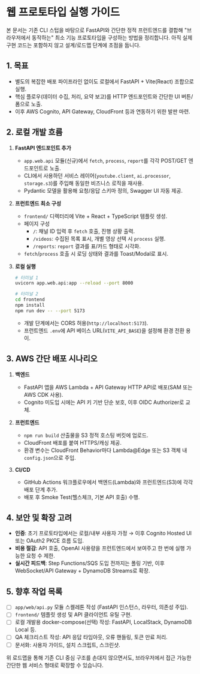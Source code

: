 # 웹 프로토타입 실행 가이드

본 문서는 기존 CLI 스텁을 바탕으로 FastAPI와 간단한 정적 프런트엔드를 결합해 "브라우저에서 동작하는" 최소 기능 프로토타입을 구성하는 방법을 정리합니다. 아직 실제 구현 코드는 포함하지 않고 설계/로드맵 단계에 초점을 둡니다.

## 1. 목표
- 별도의 복잡한 배포 파이프라인 없이도 로컬에서 FastAPI + Vite(React) 조합으로 실행.
- 핵심 플로우(데이터 수집, 처리, 요약 보고)를 HTTP 엔드포인트와 간단한 UI 버튼/폼으로 노출.
- 이후 AWS Cognito, API Gateway, CloudFront 등과 연동하기 위한 발판 마련.

## 2. 로컬 개발 흐름
1. **FastAPI 엔드포인트 추가**
   - `app.web.api` 모듈(신규)에서 `fetch`, `process`, `report`를 각각 POST/GET 엔드포인트로 노출.
   - CLI에서 사용하던 서비스 레이어(`youtube.client`, `ai.processor`, `storage.s3`)를 주입해 동일한 비즈니스 로직을 재사용.
   - Pydantic 모델을 활용해 요청/응답 스키마 정의, Swagger UI 자동 제공.

2. **프런트엔드 최소 구성**
   - `frontend/` 디렉터리에 Vite + React + TypeScript 템플릿 생성.
   - 페이지 구성
     - `/`: 채널 ID 입력 후 `fetch` 호출, 진행 상황 출력.
     - `/videos`: 수집된 목록 표시, 개별 영상 선택 시 `process` 실행.
     - `/reports`: `report` 결과를 표/카드 형태로 시각화.
   - `fetch`/`process` 호출 시 로딩 상태와 결과를 Toast/Modal로 표시.

3. **로컬 실행**
   ```bash
   # 터미널 1
   uvicorn app.web.api:app --reload --port 8000

   # 터미널 2
   cd frontend
   npm install
   npm run dev -- --port 5173
   ```
   - 개발 단계에서는 CORS 허용(`http://localhost:5173`).
   - 프런트엔드 `.env`에 API 베이스 URL(`VITE_API_BASE`)을 설정해 환경 전환 용이.

## 3. AWS 간단 배포 시나리오
1. **백엔드**
   - FastAPI 앱을 AWS Lambda + API Gateway HTTP API로 배포(SAM 또는 AWS CDK 사용).
   - Cognito 미도입 시에는 API 키 기반 단순 보호, 이후 OIDC Authorizer로 교체.

2. **프런트엔드**
   - `npm run build` 산출물을 S3 정적 호스팅 버킷에 업로드.
   - CloudFront 배포를 붙여 HTTPS/캐싱 제공.
   - 환경 변수는 CloudFront Behavior마다 Lambda@Edge 또는 S3 객체 내 `config.json`으로 주입.

3. **CI/CD**
   - GitHub Actions 워크플로우에서 백엔드(Lambda)와 프런트엔드(S3)에 각각 배포 단계 추가.
   - 배포 후 Smoke Test(헬스체크, 기본 API 호출) 수행.

## 4. 보안 및 확장 고려
- **인증**: 초기 프로토타입에서는 로컬/내부 사용자 가정 → 이후 Cognito Hosted UI 또는 OAuth2 PKCE 흐름 도입.
- **비용 절감**: API 호출, OpenAI 사용량을 프런트엔드에서 보여주고 한 번에 실행 가능한 요청 수 제한.
- **실시간 피드백**: Step Functions/SQS 도입 전까지는 폴링 기반, 이후 WebSocket/API Gateway + DynamoDB Streams로 확장.

## 5. 향후 작업 목록
- [ ] `app/web/api.py` 모듈 스켈레톤 작성 (FastAPI 인스턴스, 라우터, 의존성 주입).
- [ ] `frontend/` 템플릿 생성 및 API 클라이언트 유틸 구현.
- [ ] 로컬 개발용 docker-compose(선택) 작성: FastAPI, LocalStack, DynamoDB Local 등.
- [ ] QA 체크리스트 작성: API 응답 타임아웃, 오류 핸들링, 토큰 만료 처리.
- [ ] 문서화: 사용자 가이드, 설치 스크립트, 스크린샷.

위 로드맵을 통해 기존 CLI 중심 구조를 손대지 않으면서도, 브라우저에서 접근 가능한 간단한 웹 서비스 형태로 확장할 수 있습니다.
